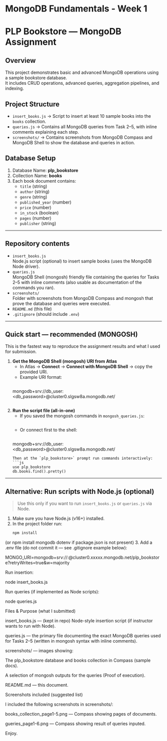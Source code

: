 # MongoDB Fundamentals - Week 1

# PLP Bookstore — MongoDB Assignment

## Overview
This project demonstrates basic and advanced MongoDB operations using a sample bookstore database.  
It includes CRUD operations, advanced queries, aggregation pipelines, and indexing.

## Project Structure
- `insert_books.js` → Script to insert at least 10 sample books into the `books` collection.
- `queries.js` → Contains all MongoDB queries from Task 2–5, with inline comments explaining each step.
- `screenshots/` → Contains screenshots from MongoDB Compass and MongoDB Shell to show the database and queries in action.

## Database Setup
1. Database Name: **plp_bookstore**  
2. Collection Name: **books**  
3. Each book document contains:
   - `title` (string)
   - `author` (string)
   - `genre` (string)
   - `published_year` (number)
   - `price` (number)
   - `in_stock` (boolean)
   - `pages` (number)
   - `publisher` (string)


---

## Repository contents

- `insert_books.js`  
  Node.js script (optional) to insert sample books (uses the MongoDB Node driver).  
- `queries.js`  
  MongoDB Shell (mongosh) friendly file containing the queries for Tasks 2–5 with inline comments (also usable as documentation of the commands you ran).  
- `screenshots/`  
  Folder with screenshots from MongoDB Compass and mongosh that prove the database and queries were executed.  
- `README.md` (this file)  
- `.gitignore` (should include `.env`)

---

## Quick start — recommended (MONGOSH)

This is the fastest way to reproduce the assignment results and what I used for submission.

1. **Get the MongoDB Shell (mongosh) URI from Atlas**
   - In Atlas → **Connect** → **Connect with MongoDB Shell** → copy the provided URI.
   - Example URI format:
     ```
    mongodb+srv://db_user:<db_password>@cluster0.slgsw8a.mongodb.net/
     ```

2. **Run the script file (all-in-one)**
   - If you saved the mongosh commands in `mongosh_queries.js`:
     ```bashmongodb+srv://db_user:<db_password>@cluster0.slgsw8a.mongodb.net/ --file mongosh_queries.js
     ```
   - Or connect first to the shell:
     ```bash
    mongodb+srv://db_user:<db_password>@cluster0.slgsw8a.mongodb.net/
     ```
     Then at the `plp_bookstore>` prompt run commands interactively:
     ```js
     use plp_bookstore
     db.books.find().pretty()
     ```

---

## Alternative: Run scripts with Node.js (optional)

> Use this only if you want to run `insert_books.js` or `queries.js` via Node.

1. Make sure you have Node.js (v16+) installed.
2. In the project folder run:
   ```bash
   npm install
(or npm install mongodb dotenv if package.json is not present)
3. Add a .env file (do not commit it — see .gitignore example below):

MONGO_URI=mongodb+srv://<username>:<password>@cluster0.xxxxx.mongodb.net/plp_bookstore?retryWrites=true&w=majority

Run insertion:

node insert_books.js


Run queries (if implemented as Node scripts):

node queries.js

Files & Purpose (what I submitted)

insert_books.js — (kept in repo) Node-style insertion script (if instructor wants to run with Node).

queries.js — the primary file documenting the exact MongoDB queries used for Tasks 2–5 (written in mongosh syntax with inline comments).

screenshots/ — images showing:

The plp_bookstore database and books collection in Compass (sample docs).

A selection of mongosh outputs for the queries (Proof of execution).

README.md — this document.

Screenshots included (suggested list)

I included the following screenshots in screenshots/:

books_collection_page1-5.png — Compass showing pages of documents.

gueries_page1-6.png — Compass showing result of queries inputed.

Enjoy.
